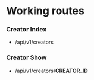 # Working routes
### Creator Index
- /api/v1/creators

### Creator Show
- /api/v1/creators/**CREATOR_ID**
